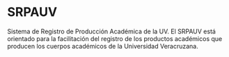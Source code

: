 # SRPAUV
Sistema de Registro de Producción Académica de la UV. 
El SRPAUV está orientado para la facilitación del registro de los productos académicos que producen los cuerpos académicos de la Universidad Veracruzana.
